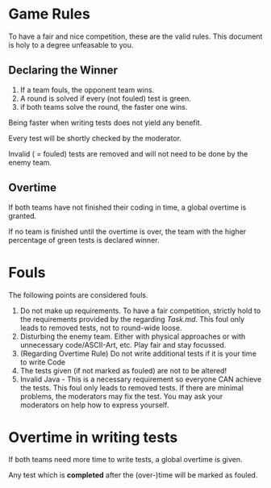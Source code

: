 # Game Rules
To have a fair and nice competition, these are the valid rules. 
This document is holy to a degree unfeasable to you. 

## Declaring the Winner 
1. If a team fouls, the opponent team wins. 
2. A round is solved if every (not fouled) test is green.
3. if both teams solve the round, the faster one wins. 

Being faster when writing tests does not yield any benefit. 

Every test will be shortly checked by the moderator. 

Invalid ( = fouled) tests are removed and will not need to be done by the enemy team.  

## Overtime
If both teams have not finished their coding in time, a global overtime is granted. 

If no team is finished until the overtime is over, the team with the higher percentage of green tests is declared winner.

# Fouls 
The following points are considered fouls. 

1. Do not make up requirements. 
    To have a fair competition, strictly hold to the requirements provided by the regarding *Task.md*. 
    This foul only leads to removed tests, not to round-wide loose.
2. Disturbing the enemy team. 
    Either with physical approaches or with unnecessary code/ASCII-Art, etc.
    Play fair and stay focussed. 
3. (Regarding Overtime Rule) Do not write additional tests if it is your time to write Code
4. The tests given (if not marked as fouled) are not to be altered! 
5. Invalid Java - This is a necessary requirement so everyone CAN achieve the tests. 
    This foul only leads to removed tests. If there are minimal problems, the moderators may fix the test.
    You may ask your moderators on help how to express yourself. 


# Overtime in writing tests
If both teams need more time to write tests, a global overtime is given. 

Any test which is **completed** after the (over-)time will be marked as fouled.